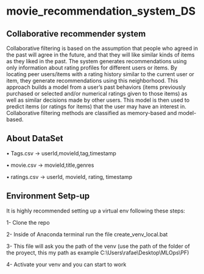 # movie_recommendation_system_DS

Collaborative recommender system
--------------------------------
Collaborative filtering is based on the assumption that people who agreed in the past will agree in the future, and that they will like similar kinds of items as they liked in the past. The system generates recommendations using only information about rating profiles for different users or items. By locating peer users/items with a rating history similar to the current user or item, they generate recommendations using this neighborhood. This approach builds a model from a user’s past behaviors (items previously purchased or selected and/or numerical ratings given to those items) as well as similar decisions made by other users. This model is then used to predict items (or ratings for items) that the user may have an interest in. Collaborative filtering methods are classified as memory-based and model-based.

About DataSet
------------

•	Tags.csv ->
userId,movieId,tag,timestamp

•	movie.csv ->
movieId,title,genres

•	ratings.csv ->
userId, movieId, rating, timestamp

Environment Setp-up
-------------------

It is highly recommended setting up a virtual env following these steps:

1- Clone the repo

2- Inside of Anaconda terminal run the file create_venv_local.bat

3- This file will ask you the path of the venv (use the path of the folder of the proyect, this my path as example C:\Users\rafae\Desktop\MLOps\PF)

4- Activate your venv and you can start to work
